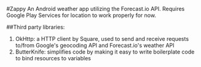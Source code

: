#Zappy
An Android weather app utilizing the Forecast.io API. Requires Google Play Services for location to work properly for now.

##Third party libraries:
1. OkHttp: a HTTP client by Square, used to send and receive requests to/from Google's geocoding API and Forecast.io's weather API
2. ButterKnife: simplifies code by making it easy to write boilerplate code to bind resources to variables
